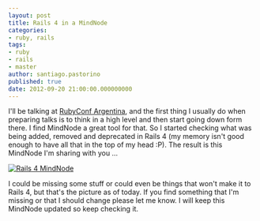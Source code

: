 ```yaml
---
layout: post
title: Rails 4 in a MindNode
categories:
- ruby, rails
tags:
- ruby
- rails
- master
author: santiago.pastorino
published: true
date: 2012-09-20 21:00:00.000000000
---
```


I'll be talking at [RubyConf Argentina](http://rubyconfargentina.org/en),
and the first thing I usually do when preparing talks is to think in a
high level and then start going down form there. I find MindNode a great
tool for that. So I started checking what was being added, removed and
deprecated in Rails 4 (my memory isn't good enough to have all that in the
top of my head :P). The result is this MindNode I'm sharing with you …

[![Rails 4 MindNode](/images/posts/Rails4-mini.png "Rails 4
MindNode")](/images/posts/Rails4.png)

I could be missing some stuff or could even be things that won't make it to
Rails 4, but that's the picture as of today. If you find something that I'm
missing or that I should change please let me know. I will keep this
MindNode updated so keep checking it.
